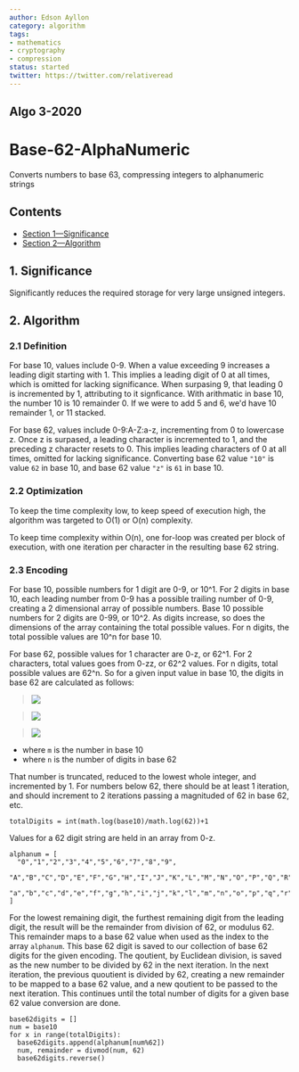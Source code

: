 ```yaml
---
author: Edson Ayllon
category: algorithm
tags: 
- mathematics
- cryptography
- compression
status: started
twitter: https://twitter.com/relativeread
---
```


## Algo 3-2020

# Base-62-AlphaNumeric

Converts numbers to base 63, compressing integers to alphanumeric strings

## Contents

- [Section 1—Significance](1--Significance)
- [Section 2—Algorithm](2-Algorithm)

## 1. Significance

Significantly reduces the required storage for very large unsigned integers.

## 2. Algorithm

### 2.1 Definition

For base 10, values include 0-9. When a value exceeding 9 increases a leading digit starting with 1. This implies a leading digit of 0 at all times, which is omitted for lacking significance. When surpasing 9, that leading 0 is incremented by 1, attributing to it signficance. With arithmatic in base 10, the number 10 is 10 remainder 0. If we were to add 5 and 6, we'd have 10 remainder 1, or 11 stacked.

For base 62, values include 0-9:A-Z:a-z, incrementing from 0 to lowercase z. Once z is surpased, a leading character is incremented to 1, and the preceding z character resets to 0. This implies leading characters of 0 at all times, omitted for lacking significance. Converting base 62 value `"10"` is value `62` in base 10, and base 62 value `"z"` is `61` in base 10. 

### 2.2 Optimization

To keep the time complexity low, to keep speed of execution high, the algorithm was targeted to O(1) or O(n) complexity. 

To keep time complexity within O(n), one for-loop was created per block of execution, with one iteration per character in the resulting base 62 string. 

### 2.3 Encoding

For base 10, possible numbers for 1 digit are 0-9, or 10^1. For 2 digits in base 10, each leading number from 0-9 has a possible trailing number of 0-9, creating a 2 dimensional array of possible numbers. Base 10 possible numbers for 2 digits are 0-99, or 10^2. As digits increase, so does the dimensions of the array containing the total possible values. For n digits, the total possible values are 10^n for base 10. 

For base 62, possible values for 1 character are 0-z, or 62^1. For 2 characters, total values goes from 0-zz, or 62^2 values. For n digits, total possible values are 62^n. So for a given input value in base 10, the digits in base 62 are calculated as follows:

> ![](https://latex2image.joeraut.com/output/img-75e0ba78e2e22ac2.png)

> ![](https://latex2image.joeraut.com/output/img-14e648b0e17eb6d4.png)

> ![](https://latex2image.joeraut.com/output/img-4fdc95749f970741.png)

- where `m` is the number in base 10
- where `n` is the number of digits in base 62

That number is truncated, reduced to the lowest whole integer, and incremented by 1. For numbers below 62, there should be at least 1 iteration, and should increment to 2 iterations passing a magnituded of 62 in base 62, etc. 

```
totalDigits = int(math.log(base10)/math.log(62))+1
```

Values for a 62 digit string are held in an array from 0-z.

```
alphanum = [
  "0","1","2","3","4","5","6","7","8","9",
  "A","B","C","D","E","F","G","H","I","J","K","L","M","N","O","P","Q","R","S","T","U","V","W","X","Y","Z",
  "a","b","c","d","e","f","g","h","i","j","k","l","m","n","o","p","q","r","s","t","u","v","w","x","y","z"
]
```

For the lowest remaining digit, the furthest remaining digit from the leading digit, the result will be the remainder from division of 62, or modulus 62. This remainder maps to a base 62 value when used as the index to the array `alphanum`. This base 62 digit is saved to our collection of base 62 digits for the given encoding. The qoutient, by Euclidean division, is saved as the new number to be divided by 62 in the next iteration. In the next iteration, the previous quoutient is divided by 62, creating a new remainder to be mapped to a base 62 value, and a new qoutient to be passed to the next iteration. This continues until the total number of digits for a given base 62 value conversion are done.

```
base62digits = []
num = base10
for x in range(totalDigits):
  base62digits.append(alphanum[num%62])
  num, remainder = divmod(num, 62)
  base62digits.reverse()
```
